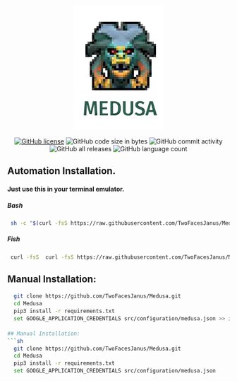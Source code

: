 <div align="center">
 <img src="https://github.com/TwoFacesJanus/Medusa/blob/main/doc/images/Medusa_icon.png">
</div>


<div align="center">
 
 [![GitHub license](https://img.shields.io/github/license/TwoFacesJanus/Medusa?style=for-the-badge)](https://github.com/TwoFacesJanus/Medusa/blob/main/LICENSE)
 ![GitHub code size in bytes](https://img.shields.io/github/languages/code-size/TwoFacesJanus/Medusa?style=for-the-badge)
 ![GitHub commit activity](https://img.shields.io/github/commit-activity/w/TwoFacesJanus/Medusa?style=for-the-badge)
 ![GitHub all releases](https://img.shields.io/github/downloads/TwoFacesJanus/Medusa/total?style=for-the-badge)
 ![GitHub language count](https://img.shields.io/github/languages/count/TwoFacesJanus/Medusa?style=for-the-badge)
 
</div>



## Automation Installation.
#### Just use this in your terminal emulator.

##### Bash
```sh
 sh -c "$(curl -fsS https://raw.githubusercontent.com/TwoFacesJanus/Medusa/main/installer.sh)"
```

##### Fish
```sh
 curl -fsS  curl -fsS https://raw.githubusercontent.com/TwoFacesJanus/Medusa/main/installer.sh >> installer.sh && chmod +x installer.sh && ./installer.sh
```

## Manual Installation:
```sh
  git clone https://github.com/TwoFacesJanus/Medusa.git
  cd Medusa
  pip3 install -r requirements.txt
  set GOOGLE_APPLICATION_CREDENTIALS src/configuration/medusa.json >> installer.sh && chmod +x installer.sh && ./installer.sh

## Manual Installation:
```sh
  git clone https://github.com/TwoFacesJanus/Medusa.git
  cd Medusa
  pip3 install -r requirements.txt
  set GOOGLE_APPLICATION_CREDENTIALS src/configuration/medusa.json
```

